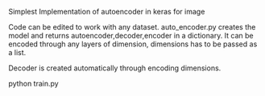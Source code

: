Simplest Implementation of autoencoder in keras for image

Code can be edited to work with any dataset.
auto_encoder.py creates the model and returns autoencoder,decoder,encoder in a dictionary.
It can be encoded through any layers of dimension, dimensions has to be passed as a list.

Decoder is created automatically through encoding dimensions.

python train.py
